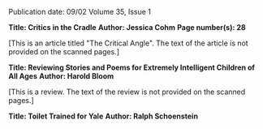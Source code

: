Publication date: 09/02
Volume 35, Issue 1

**Title: Critics in the Cradle**
**Author: Jessica Cohm**
**Page number(s): 28**

[This is an article titled "The Critical Angle". The text of the article is not provided on the scanned pages.]


**Title: Reviewing Stories and Poems for Extremely Intelligent Children of All Ages**
**Author: Harold Bloom**

[This is a review. The text of the review is not provided on the scanned pages.]


**Title: Toilet Trained for Yale**
**Author: Ralph Schoenstein**